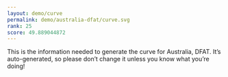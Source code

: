 ```yaml
---
layout: demo/curve
permalink: demo/australia-dfat/curve.svg
rank: 25
score: 49.889044872
---
```


This is the information needed to generate the curve for Australia, DFAT. It’s
auto-generated, so please don’t change it unless you know what you’re
doing!
